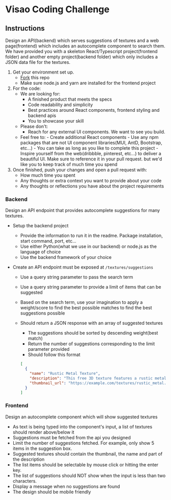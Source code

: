 # Visao Coding Challenge

## Instructions

Design an API(backend) which serves suggestions of textures and a web page(frontend)
which includes an autocomplete component to search them.
We have provided you with a skeleton React/Typescript project(frontend folder)
and another empty project(backend folder) which only includes a JSON data file for the textures.

1. Get your environment set up.
   - [Fork](https://docs.github.com/en/get-started/quickstart/fork-a-repo) this repo
   - Make sure node.js and yarn are installed for the frontend project
2. For the code:
   - We are looking for:
     - A finished product that meets the specs
     - Code readability and simplicity
     - Best practices around React components, frontend styling and backend apis
     - You to showcase your skill
   - Please don't:
     - Reach for any external UI components. We want to see you build.
   - Feel free to: - Create additional React components - Use any npm packages that are not UI component libraries(MUI, AntD, Bootstrap, etc...) - You can take as long as you like to complete this project - Inspire yourself from the web(dribbble, pinterest, etc...) to deliver a beautiful UI.
     Make sure to reference it in your pull request.
     but we'd like you to keep track of much time you spend
3. Once finished, push your changes and open a pull request with:
   - How much time you spent
   - Any thoughts or extra context you want to provide about your code
   - Any thoughts or reflections you have about the project requirements

### Backend

Design an API endpoint that provides autocomplete suggestions for many textures.

- Setup the backend project
  - Provide the information to run it in the readme. Package installation, start command, port, etc...
  - Use either Python(what we use in our backend) or node.js as the language of choice
  - Use the backend framework of your choice
- Create an API endpoint must be exposed at `/textures/suggestions`

  - Use a query string parameter to pass the search term
  - Use a query string parameter to provide a limit of items that can be suggested
  - Based on the search term,
    use your imagination to apply a weight/score to find the best possible matches
    to find the best suggestions possible
  - Should return a JSON response with an array of suggested textures

    - The suggestions should be sorted by descending weight(best match)
    - Return the number of suggestions corresponding to the limit parameter provided
    - Should follow this format

    ```json
    [
      {
        "name": "Rustic Metal Texture",
        "description": "This free 3D texture features a rustic metal look, perfect for industrial scenes and settings.",
        "thumbnail_url": "https://example.com/textures/rustic_metal.jpg"
      }
    ]
    ```

### Frontend

Design an autocomplete component which will show suggested textures

- As text is being typed into the component's input, a list of textures should render above/below it
- Suggestions must be fetched from the api you designed
- Limit the number of suggestions fetched. For example, only show 5 items in the suggestion box.
- Suggested textures should contain the thumbnail, the name and part of the description
- The list items should be selectable by mouse click or hitting the enter key.
- The list of suggestions should NOT show when the input is less than two characters.
- Display a message when no suggestions are found
- The design should be mobile friendly

